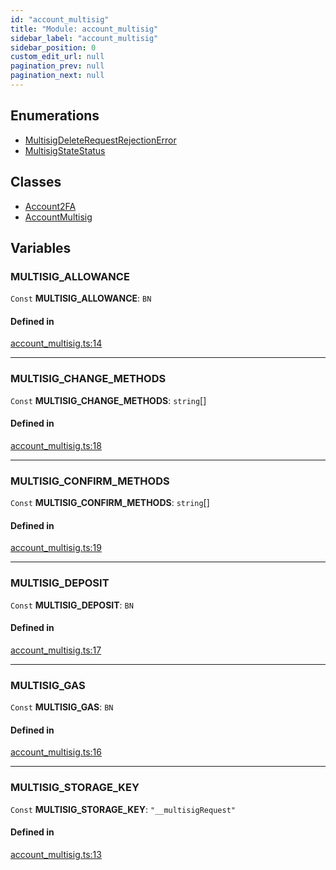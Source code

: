 ```yaml
---
id: "account_multisig"
title: "Module: account_multisig"
sidebar_label: "account_multisig"
sidebar_position: 0
custom_edit_url: null
pagination_prev: null
pagination_next: null
---
```


## Enumerations

- [MultisigDeleteRequestRejectionError](../enums/account_multisig.MultisigDeleteRequestRejectionError.md)
- [MultisigStateStatus](../enums/account_multisig.MultisigStateStatus.md)

## Classes

- [Account2FA](../classes/account_multisig.Account2FA.md)
- [AccountMultisig](../classes/account_multisig.AccountMultisig.md)

## Variables

### MULTISIG\_ALLOWANCE

 `Const` **MULTISIG\_ALLOWANCE**: `BN`

#### Defined in

[account_multisig.ts:14](https://github.com/near/near-api-js/blob/a0c9a104/packages/near-api-js/src/account_multisig.ts#L14)

___

### MULTISIG\_CHANGE\_METHODS

 `Const` **MULTISIG\_CHANGE\_METHODS**: `string`[]

#### Defined in

[account_multisig.ts:18](https://github.com/near/near-api-js/blob/a0c9a104/packages/near-api-js/src/account_multisig.ts#L18)

___

### MULTISIG\_CONFIRM\_METHODS

 `Const` **MULTISIG\_CONFIRM\_METHODS**: `string`[]

#### Defined in

[account_multisig.ts:19](https://github.com/near/near-api-js/blob/a0c9a104/packages/near-api-js/src/account_multisig.ts#L19)

___

### MULTISIG\_DEPOSIT

 `Const` **MULTISIG\_DEPOSIT**: `BN`

#### Defined in

[account_multisig.ts:17](https://github.com/near/near-api-js/blob/a0c9a104/packages/near-api-js/src/account_multisig.ts#L17)

___

### MULTISIG\_GAS

 `Const` **MULTISIG\_GAS**: `BN`

#### Defined in

[account_multisig.ts:16](https://github.com/near/near-api-js/blob/a0c9a104/packages/near-api-js/src/account_multisig.ts#L16)

___

### MULTISIG\_STORAGE\_KEY

 `Const` **MULTISIG\_STORAGE\_KEY**: ``"__multisigRequest"``

#### Defined in

[account_multisig.ts:13](https://github.com/near/near-api-js/blob/a0c9a104/packages/near-api-js/src/account_multisig.ts#L13)
